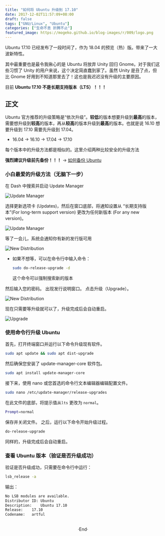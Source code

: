 ```yaml
---
title: "如何将 Ubuntu 升级到 17.10"
date: 2017-12-02T11:57:09+08:00
draft: false
tags: ["GNU/Linux", "Ubuntu"]
categories: ["生命不息 折腾不止"]
featured_image: https://mogeko.github.io/blog-images/r/009/logo.png
---
```


Ubuntu 17.10 已经发布了一段时间了，作为 18.04 的预览（热）版。带来了一大波新特性。

其中最重要也是最令我揪心的是 Ubuntu 将放弃 Unity 回归 Gnome。对于我们这些习惯了 Unity 的用户来说，这个决定简直蠢到家了。虽然 Unity 是丑了点，但比 Gnome 好用到不知道那里去了！这也是我迟迟没有升级的主要原因。

目前 **Ubuntu 17.10 不是长期支持版本（LTS）！！！**

<!-- more -->

## 正文

Ubuntu 官方推荐的升级策略是“依次升级”。**较低**的版本想要升级到**最高**的版本，需要想升级到**较高**的版本，再从**较高**的版本升级到**最高**的版本。也就是说 16.10 想要升级到 17.10 需要先升级到 17.04。

- 16.04 -> 16.10 -> 17.04 -> 17.10

每个版本中的升级方法都是相似的。这里介绍两种比较安全的升级方法

**强烈建议升级前先备份！！！** -> [如何备份 Ubuntu](http://www.jianshu.com/p/b73e8011b828)

### 小白最爱的升级方法（无脑下一步）

在 Dash 中搜索并启动 Update Manager

![Update Manager](https://mogeko.github.io/blog-images/r/009/Upgrade_1.png)

选择更新选项卡 (Updates)，然后在窗口底部，将通知设置从 “长期支持版本”(For long-term support version) 更改为任何新版本 (For any new version)。

![Update Manager](https://mogeko.github.io/blog-images/r/009/Upgrade_2.png)

等了一会儿，系统会通知你有新的发行版可用

![New Distribution](https://mogeko.github.io/blog-images/r/009/Upgrade_3.png)

- 如果不想等，可以在命令行中输入命令：

  ```bash
  sudo do-release-upgrade -d
  ```

  这个命令可以强制搜索新的版本

然后输入您的密码。 出现发行说明窗口。 点击升级（Upgrade）。

![New Distribution](https://mogeko.github.io/blog-images/r/009/Upgrade_4.png)

现在只需要等升级就可以了，升级完成后会自动重启。

![Upgrade](https://mogeko.github.io/blog-images/r/009/Upgrade_5.png)

### 使用命令行升级 Ubuntu

首先，打开终端窗口并运行以下命令升级现有软件。

```bash
sudo apt update && sudo apt dist-upgrade
```

然后确保您安装了 update-manager-core 软件包。

```bash
sudo apt install update-manager-core
```

接下来，使用 nano 或您首选的命令行文本编辑器编辑配置文件。

```bash
sudo nano /etc/update-manager/release-upgrades
```

在此文件的底部，将提示值从`lts` 更改为 `normal`。

```bash
Prompt=normal
```

保存并关闭文件。 之后，运行以下命令开始升级过程。

```bash
do-release-upgrade
```

同样的，升级完成后会自动重启。

### 查看 Ubuntu 版本（验证是否升级成功）

验证是否升级成功，只需要在命令行中运行：

```bash
lsb_release -a
```

输出：

```bash
No LSB modules are available.
Distributor ID:	Ubuntu
Description:	Ubuntu 17.10
Release:	17.10
Codename:	artful
```




<br>

<center>  ·End·  </center>